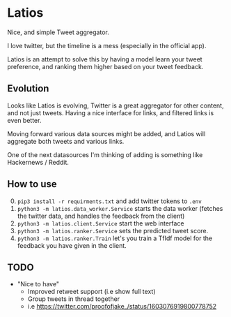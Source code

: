 # Latios
Nice, and simple Tweet aggregator.

I love twitter, but the timeline is a mess (especially in the official app).

Latios is an attempt to solve this by having a model learn your tweet preference, and ranking them higher based on your tweet feedback.


## Evolution
Looks like Latios is evolving, Twitter is a great aggregator for other content, and not just tweets. Having a nice interface for links, and filtered links is even better. 

Moving forward various data sources might be added, and Latios will aggregate both tweets and various links.

One of the next datasources I'm thinking of adding is something like Hackernews / Reddit.

## How to use 
0. `pip3 install -r requirments.txt` and add twitter tokens to `.env`
1. `python3 -m latios.data_worker.Service` starts the data worker (fetches the twitter data, and handles the feedback from the client)
2. `python3 -m latios.client.Service` start the web interface
3. `python3 -m latios.ranker.Service` sets the predicted tweet score.
4. `python3 -m latios.ranker.Train` let's you train a TfIdf model for the feedback you have given in the client.

## TODO
- "Nice to have"
  - Improved retweet support (i.e show full text)
  - Group tweets in thread together
  - i.e https://twitter.com/proofofjake_/status/1603076919800778752

